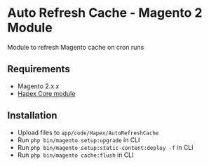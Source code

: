 # Auto Refresh Cache - Magento 2 Module

Module to refresh Magento cache on cron runs

## Requirements
- Magento 2.x.x
- [Hapex Core module](https://github.com/shinoamakusa/m2-core)

## Installation
- Upload files to `app/code/Hapex/AutoRefreshCache`
- Run `php bin/magento setup:upgrade` in CLI
- Run `php bin/magento setup:static-content:deploy -f` in CLI
- Run `php bin/magento cache:flush` in CLI
